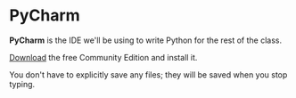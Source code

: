 # PyCharm

**PyCharm** is the IDE we'll be using to write Python for the rest of the class.

[Download](https://www.jetbrains.com/pycharm/download/) the free Community Edition and install it.

You don't have to explicitly save any files; they will be saved when you stop typing.
